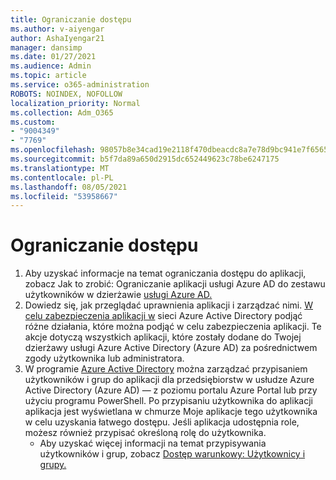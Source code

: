 ```yaml
---
title: Ograniczanie dostępu
ms.author: v-aiyengar
author: AshaIyengar21
manager: dansimp
ms.date: 01/27/2021
ms.audience: Admin
ms.topic: article
ms.service: o365-administration
ROBOTS: NOINDEX, NOFOLLOW
localization_priority: Normal
ms.collection: Adm_O365
ms.custom:
- "9004349"
- "7769"
ms.openlocfilehash: 98057b8e34cad19e2118f470dbeacdc8a7e78d9bc941e7f6565743201a541b56
ms.sourcegitcommit: b5f7da89a650d2915dc652449623c78be6247175
ms.translationtype: MT
ms.contentlocale: pl-PL
ms.lasthandoff: 08/05/2021
ms.locfileid: "53958667"
---
```

# <a name="restricting-access"></a>Ograniczanie dostępu

1. Aby uzyskać informacje na temat ograniczania dostępu do aplikacji, zobacz Jak to zrobić: Ograniczanie aplikacji usługi Azure AD do zestawu użytkowników w dzierżawie [usługi Azure AD.](https://docs.microsoft.com/azure/active-directory/develop/howto-restrict-your-app-to-a-set-of-users)
1. Dowiedz się, jak przeglądać uprawnienia aplikacji i zarządzać nimi. [W celu zabezpieczenia aplikacji w](https://docs.microsoft.com/azure/active-directory/manage-apps/manage-application-permissions#control-access-to-an-application) sieci Azure Active Directory podjąć różne działania, które można podjąć w celu zabezpieczenia aplikacji. Te akcje dotyczą wszystkich aplikacji, które zostały dodane do Twojej dzierżawy usługi Azure Active Directory (Azure AD) za pośrednictwem zgody użytkownika lub administratora.
1. W programie [Azure Active Directory](https://docs.microsoft.com/azure/active-directory/manage-apps/assign-user-or-group-access-portal#configure-an-application-to-require-user-assignment) można zarządzać przypisaniem użytkowników i grup do aplikacji dla przedsiębiorstw w usłudze Azure Active Directory (Azure AD) — z poziomu portalu Azure Portal lub przy użyciu programu PowerShell. Po przypisaniu użytkownika do aplikacji aplikacja jest wyświetlana w chmurze Moje aplikacje tego użytkownika w celu uzyskania łatwego dostępu. Jeśli aplikacja udostępnia role, możesz również przypisać określoną rolę do użytkownika.
    - Aby uzyskać więcej informacji na temat przypisywania użytkowników i grup, zobacz [Dostęp warunkowy: Użytkownicy i grupy.](https://docs.microsoft.com/azure/active-directory/conditional-access/concept-conditional-access-users-groups)
